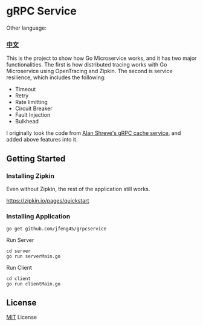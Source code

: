 # gRPC Service

Other language: 
### **[中文](README.zh.md)**

This is the project to show how Go Microservice works, and it has two major functionalities. 
The first is how distributed tracing works with Go Microservice using OpenTracing and Zipkin. The second is service resilience, which includes the following:

* Timeout
* Retry
* Rate limitting
* Circuit Breaker
* Fault Injection
* Bulkhead

I originally took the code from [Alan Shreve's gRPC cache service](https://about.sourcegraph.com/go/grpc-in-production-alan-shreve), and added above features into it.

## Getting Started

### Installing Zipkin
Even without Zipkin, the rest of the application still works.

https://zipkin.io/pages/quickstart

### Installing Application
```
go get github.com/jfeng45/grpcservice
```

Run Server
```
cd server
go run serverMain.go
```
Run Client
```
cd client
go run clientMain.go
```
## License

[MIT](LICENSE.txt) License



